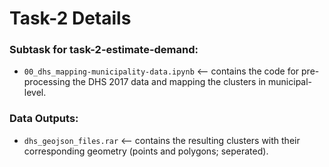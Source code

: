 # Task-2 Details

### Subtask for task-2-estimate-demand:
-  `00_dhs_mapping-municipality-data.ipynb` <-- contains the code for pre-processing the DHS 2017 data and mapping the clusters in municipal-level.  

### Data Outputs:
- `dhs_geojson_files.rar` <-- contains the resulting clusters with their corresponding geometry (points and polygons; seperated).

